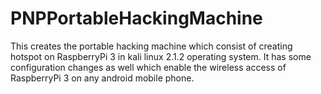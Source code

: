 # PNPPortableHackingMachine
This creates the portable hacking machine which consist of creating hotspot on RaspberryPi 3 in kali linux 2.1.2 operating system. It has some configuration changes as well which enable the wireless access of RaspberryPi 3 on any android mobile phone. 
